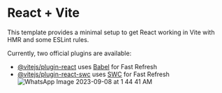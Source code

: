 # React + Vite

This template provides a minimal setup to get React working in Vite with HMR and some ESLint rules.

Currently, two official plugins are available:

- [@vitejs/plugin-react](https://github.com/vitejs/vite-plugin-react/blob/main/packages/plugin-react/README.md) uses [Babel](https://babeljs.io/) for Fast Refresh
- [@vitejs/plugin-react-swc](https://github.com/vitejs/vite-plugin-react-swc) uses [SWC](https://swc.rs/) for Fast Refresh
![WhatsApp Image 2023-09-08 at 1 44 41 AM](https://github.com/AnasSiddiqui18/testing-gsap/assets/111227461/38c8bfb6-966b-425a-9793-3cfb1c87f92a)
